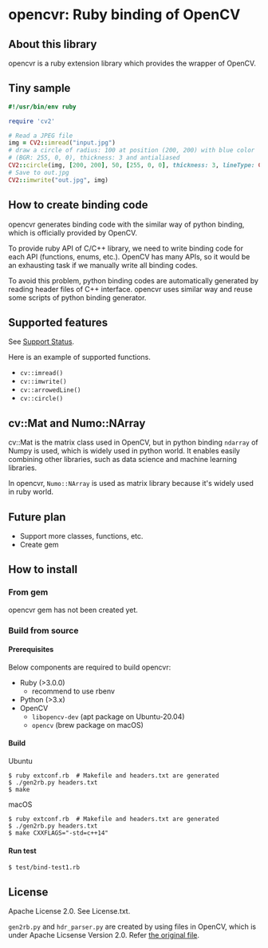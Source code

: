 # opencvr: Ruby binding of OpenCV

## About this library

opencvr is a ruby extension library which provides the wrapper of OpenCV.

## Tiny sample

```ruby
#!/usr/bin/env ruby

require 'cv2'

# Read a JPEG file
img = CV2::imread("input.jpg")
# draw a circle of radius: 100 at position (200, 200) with blue color
# (BGR: 255, 0, 0), thickness: 3 and antialiased
CV2::circle(img, [200, 200], 50, [255, 0, 0], thickness: 3, lineType: CV2::LINE_AA)
# Save to out.jpg
CV2::imwrite("out.jpg", img)
```

## How to create binding code

opencvr generates binding code with the similar way of python binding, which is officially provided by OpenCV.

To provide ruby API of C/C++ library, we need to write binding code for each API (functions, enums, etc.). OpenCV has many APIs, so it would be an exhausting task if we manually write all binding codes.

To avoid this problem, python binding codes are automatically generated by reading header files of C++ interface. opencvr uses similar way and reuse some scripts of python binding generator.

## Supported features

See [Support Status](./SupportStatus.md).

Here is an example of supported functions.

* `cv::imread()`
* `cv::imwrite()`
* `cv::arrowedLine()`
* `cv::circle()`

## cv::Mat and Numo::NArray

cv::Mat is the matrix class used in OpenCV, but in python binding `ndarray` of Numpy is used, which is widely used in python world. It enables easily combining other libraries, such as data science and machine learning libraries.

In opencvr, `Numo::NArray` is used as matrix library because it's widely used in ruby world.

## Future plan

* Support more classes, functions, etc.
* Create gem

## How to install

### From gem

opencvr gem has not been created yet.

### Build from source

#### Prerequisites

Below components are required to build opencvr:

* Ruby (>3.0.0)
  * recommend to use rbenv
* Python (>3.x)
* OpenCV
  * `libopencv-dev` (apt package on Ubuntu-20.04)
  * `opencv` (brew package on macOS)

#### Build

Ubuntu

```
$ ruby extconf.rb  # Makefile and headers.txt are generated
$ ./gen2rb.py headers.txt
$ make
```

macOS

```
$ ruby extconf.rb  # Makefile and headers.txt are generated
$ ./gen2rb.py headers.txt
$ make CXXFLAGS="-std=c++14"
```

#### Run test

```
$ test/bind-test1.rb
```

## License

Apache License 2.0. See License.txt.

`gen2rb.py` and `hdr_parser.py` are created by using files in OpenCV, which is under Apache Licsense Version 2.0. Refer [the original file](https://github.com/opencv/opencv/blob/4.5.2/modules/python/src2/gen2.py).
